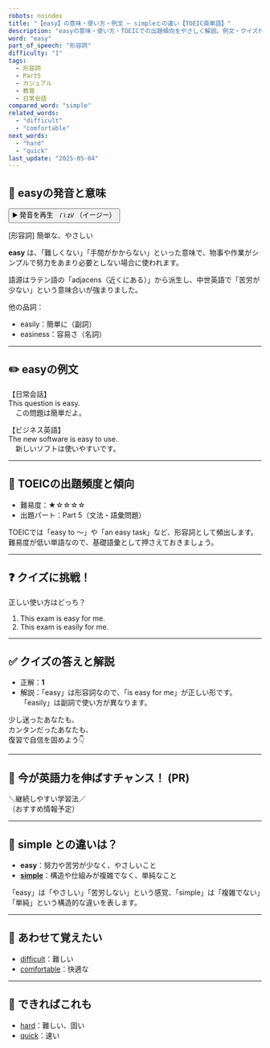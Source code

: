 ```yaml
---
robots: noindex
title: "【easy】の意味・使い方・例文 ― simpleとの違い【TOEIC英単語】"
description: "easyの意味・使い方・TOEICでの出題傾向をやさしく解説。例文・クイズ付きでsimpleとの違いもわかりやすく学べます。"
word: "easy"
part_of_speech: "形容詞"
difficulty: "1"
tags:
  - 形容詞
  - Part5
  - カジュアル
  - 教育
  - 日常会話
compared_word: "simple"
related_words:
  - "difficult"
  - "comfortable"
next_words:
  - "hard"
  - "quick"
last_update: "2025-05-04"
---
```


## 🔰 easyの発音と意味

<button class="play-audio" onclick="playTTS('easy')">
  <span class="play-audio-main">
    ▶️ 発音を再生　/ˈiːzi/
  </span>
  <span class="play-audio-sub">
    （イージー）
  </span>
</button>

[形容詞] 簡単な、やさしい

**easy** は、「難しくない」「手間がかからない」といった意味で、物事や作業がシンプルで努力をあまり必要としない場合に使われます。

語源はラテン語の「adjacens（近くにある）」から派生し、中世英語で「苦労が少ない」という意味合いが強まりました。

他の品詞：  
- easily：簡単に（副詞）
- easiness：容易さ（名詞）

---

## ✏️ easyの例文

【日常会話】  
This question is easy.  
　この問題は簡単だよ。

【ビジネス英語】  
The new software is easy to use.  
　新しいソフトは使いやすいです。

---

## 🎯 TOEICの出題頻度と傾向

- 難易度：★☆☆☆☆
- 出題パート：Part 5（文法・語彙問題）

TOEICでは「easy to ～」や「an easy task」など、形容詞として頻出します。難易度が低い単語なので、基礎語彙として押さえておきましょう。

---

## ❓ クイズに挑戦！

正しい使い方はどっち？

1. This exam is easy for me.  
2. This exam is easily for me.

---

## ✅ クイズの答えと解説

- 正解：**1**
- 解説：「easy」は形容詞なので、「is easy for me」が正しい形です。「easily」は副詞で使い方が異なります。

少し迷ったあなたも、  
カンタンだったあなたも、  
復習で自信を固めよう👇️

---

## 🚀 今が英語力を伸ばすチャンス！ (PR)

<div class="info-center">
＼継続しやすい学習法／<br>  
（おすすめ情報予定）
</div>

---

## 🤔  simple との違いは？

- **easy**：努力や苦労が少なく、やさしいこと
- **[simple](/word/simple)**：構造や仕組みが複雑でなく、単純なこと

「easy」は「やさしい」「苦労しない」という感覚、「simple」は「複雑でない」「単純」という構造的な違いを表します。

---

## 🧩 あわせて覚えたい

- [difficult](/word/difficult)：難しい
- [comfortable](/word/comfortable)：快適な

---

## 📖 できればこれも

- [hard](/word/hard)：難しい、固い
- [quick](/word/quick)：速い

<!-- cvid: aid11_bid09 -->
